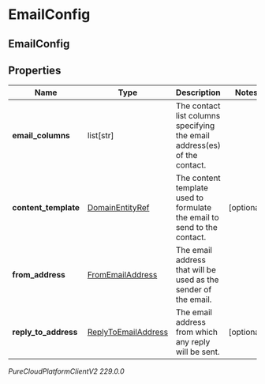 # EmailConfig

## EmailConfig

## Properties

|Name | Type | Description | Notes|
|------------ | ------------- | ------------- | -------------|
| **email_columns** | list[str] | The contact list columns specifying the email address(es) of the contact. | |
| **content_template** | [DomainEntityRef](DomainEntityRef) | The content template used to formulate the email to send to the contact. | [optional] |
| **from_address** | [FromEmailAddress](FromEmailAddress) | The email address that will be used as the sender of the email. | |
| **reply_to_address** | [ReplyToEmailAddress](ReplyToEmailAddress) | The email address from which any reply will be sent. | [optional] |



_PureCloudPlatformClientV2 229.0.0_
